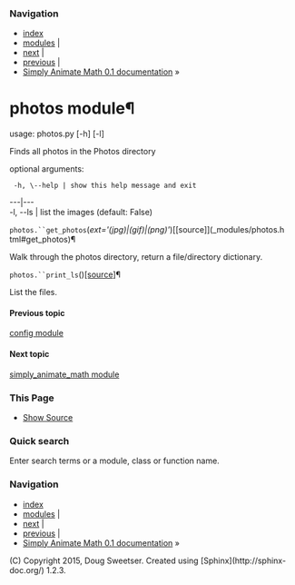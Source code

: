 ### Navigation

  * [index](genindex.html)
  * [modules](py-modindex.html) |
  * [next](simply_animate_math.html) |
  * [previous](config.html) |
  * [Simply Animate Math 0.1 documentation](index.html) »

# photos module¶

usage: photos.py [-h] [-l]

Finds all photos in the Photos directory

optional arguments:

     -h, \--help | show this help message and exit  
---|---  
-l, \--ls | list the images (default: False)  
  
`photos.``get_photos`(_ext='(jpg$)|(gif$)|(png)'_)[[source]](_modules/photos.h
tml#get_photos)¶

    

Walk through the photos directory, return a file/directory dictionary.

`photos.``print_ls`()[[source]](_modules/photos.html#print_ls)¶

    

List the files.

#### Previous topic

[config module](config.html)

#### Next topic

[simply_animate_math module](simply_animate_math.html)

### This Page

  * [Show Source](_sources/photos.txt)

### Quick search

Enter search terms or a module, class or function name.

### Navigation

  * [index](genindex.html)
  * [modules](py-modindex.html) |
  * [next](simply_animate_math.html) |
  * [previous](config.html) |
  * [Simply Animate Math 0.1 documentation](index.html) »

(C) Copyright 2015, Doug Sweetser. Created using [Sphinx](http://sphinx-
doc.org/) 1.2.3.


